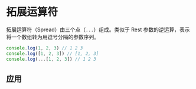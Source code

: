 # 拓展运算符

拓展运算符（Spread）由三个点（`...`）组成。类似于 Rest 参数的逆运算，表示将一个数组转为用逗号分隔的参数序列。

```javascript
console.log(1, 2, 3) // 1 2 3
console.log([1, 2, 3]) // [1, 2, 3]
console.log(...[1, 2, 3]) // 1 2 3
```

## 应用